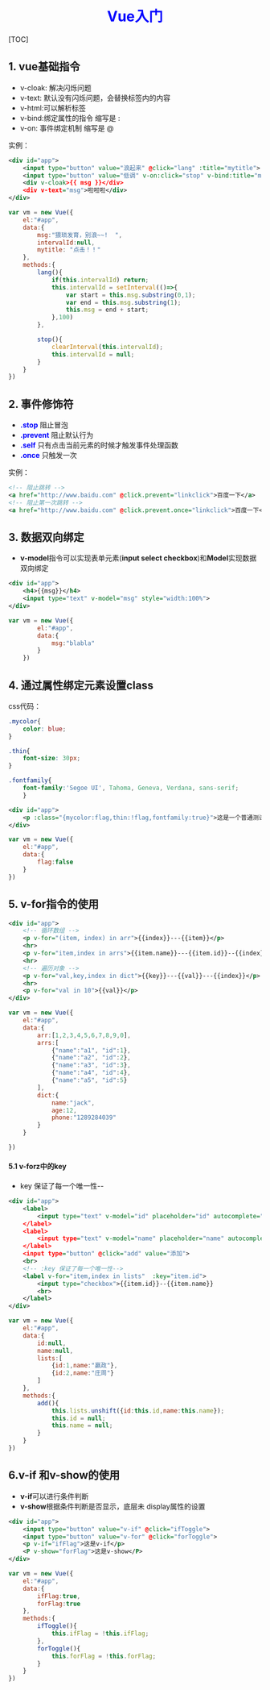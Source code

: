 <h1><center style="color:blue">Vue入门</center></h1>

[TOC]

## 1. vue基础指令

- v-cloak: 解决闪烁问题
- v-text: 默认没有闪烁问题，会替换标签内的内容
- v-html:可以解析标签
- v-bind:绑定属性的指令 缩写是 :
- v-on: 事件绑定机制  缩写是  @

实例：
```xml
<div id="app">
    <input type="button" value="浪起来" @click="lang" :title="mytitle">
    <input type="button" value="低调" v-on:click="stop" v-bind:title="mytitle">
    <div v-cloak>{{ msg }}</div>
    <div v-text="msg">啦啦啦</div>
</div>
```
```JavaScript
var vm = new Vue({
    el:"#app",
    data:{
        msg:"猥琐发育，别浪~~!  ",
        intervalId:null,
        mytitle: "点击！！"
    },
    methods:{
        lang(){
            if(this.intervalId) return;
            this.intervalId = setInterval(()=>{
                var start = this.msg.substring(0,1);
                var end = this.msg.substring(1);
                this.msg = end + start;
            },100)
        },

        stop(){
            clearInterval(this.intervalId);
            this.intervalId = null;
        }
    }
})
```

## 2. 事件修饰符
-  **<span style="color:blue">.stop</span>** 阻止冒泡
-  **<span style="color:blue">.prevent</span>** 阻止默认行为
-  **<span style="color:blue">.self</span>** 只有点击当前元素的时候才触发事件处理函数
-  **<span style="color:blue">.once</span>** 只触发一次

实例：
```xml
<!-- 阻止跳转 -->
<a href="http://www.baidu.com" @click.prevent="linkclick">百度一下</a>
<!-- 阻止第一次跳转 -->
<a href="http://www.baidu.com" @click.prevent.once="linkclick">百度一下</a>
```

## 3. 数据双向绑定
- **v-model**指令可以实现表单元素(**input select checkbox**)和**Model**实现数据双向绑定
```xml
<div id="app">
    <h4>{{msg}}</h4>
    <input type="text" v-model="msg" style="width:100%">
</div>
```
```js
var vm = new Vue({
        el:"#app",
        data:{
            msg:"blabla"
        }
    })
```

## 4. 通过属性绑定元素设置class
css代码：
```css
.mycolor{
    color: blue;
}

.thin{
    font-size: 30px;
}

.fontfamily{
    font-family:'Segoe UI', Tahoma, Geneva, Verdana, sans-serif;
    }
```
```xml
<div id="app">
    <p :class="{mycolor:flag,thin:!flag,fontfamily:true}">这是一个普通测试！！！</p>
</div>
```
```javascript
var vm = new Vue({
    el:"#app",
    data:{
        flag:false
    }
})

```
## 5. v-for指令的使用
```xml
<div id="app">
    <!-- 循环数组 -->
    <p v-for="(item, index) in arr">{{index}}---{{item}}</p>
    <hr>
    <p v-for="item,index in arrs">{{item.name}}---{{item.id}}--{{index}}</p>
    <hr>
    <!-- 遍历对象 -->
    <p v-for="val,key,index in dict">{{key}}---{{val}}---{{index}}</p>
    <hr>
    <p v-for="val in 10">{{val}}</p>
</div>
```
```js
var vm = new Vue({
    el:"#app",
    data:{
        arr:[1,2,3,4,5,6,7,8,9,0],
        arrs:[
            {"name":"a1", "id":1},
            {"name":"a2", "id":2},
            {"name":"a3", "id":3},
            {"name":"a4", "id":4},
            {"name":"a5", "id":5}
        ],
        dict:{
            name:"jack",
            age:12,
            phone:"1289284039"
        }
    }

})
```
#### 5.1 v-forz中的key
- key 保证了每一个唯一性--

```xml
<div id="app">
    <label>
        <input type="text" v-model="id" placeholder="id" autocomplete="false" required>
    </label>
    <label>
        <input type="text" v-model="name" placeholder="name" autocomplete="false" required>
    </label>
    <input type="button" @click="add" value="添加">
    <br>
    <!-- :key 保证了每一个唯一性-->
    <label v-for="item,index in lists"  :key="item.id">
        <input type="checkbox">{{item.id}}--{{item.name}}
        <br>
    </label>
</div>
```
```js
var vm = new Vue({
    el:"#app",
    data:{
        id:null,
        name:null,
        lists:[
            {id:1,name:"嬴政"},
            {id:2,name:"庄周"}
        ]
    },
    methods:{
        add(){
            this.lists.unshift({id:this.id,name:this.name});
            this.id = null;
            this.name = null;
        }
    }
})
```
## 6.v-if 和v-show的使用
- **v-if**可以进行条件判断
- **v-show**根据条件判断是否显示，底层未 display属性的设置

```xml
<div id="app">
    <input type="button" value="v-if" @click="ifToggle">
    <input type="button" value="v-for" @click="forToggle">
    <p v-if="ifFlag">这是v-if</p>
    <P v-show="forFlag">这是v-show</P>
</div>
```
```js
var vm = new Vue({
    el:"#app",
    data:{
        ifFlag:true,
        forFlag:true
    },
    methods:{
        ifToggle(){
            this.ifFlag = !this.ifFlag;
        },
        forToggle(){
            this.forFlag = !this.forFlag; 
        }
    }
})
```

